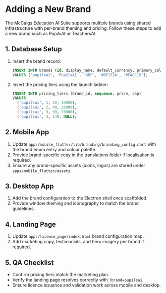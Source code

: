 # Adding a New Brand

The McCaigs Education AI Suite supports multiple brands using shared
infrastructure with per-brand theming and pricing. Follow these steps to add a
new brand such as PupilsAI or TeachersAI.

## 1. Database Setup

1. Insert the brand record:
   ```sql
   INSERT INTO brands (id, display_name, default_currency, primary_colour, accent_colour)
   VALUES ('pupilsai', 'PupilsAI', 'GBP', '#0F172A', '#FACC15');
   ```
2. Insert the pricing tiers using the launch ladder:
   ```sql
   INSERT INTO pricing_tiers (brand_id, sequence, price, cap)
   VALUES
     ('pupilsai', 1, 29, 10000),
     ('pupilsai', 2, 49, 20000),
     ('pupilsai', 3, 99, 70000),
     ('pupilsai', 4, 149, NULL);
   ```

## 2. Mobile App

1. Update `apps/mobile_flutter/lib/branding/branding_config.dart` with the brand
   enum entry and colour palette.
2. Provide brand-specific copy in the translations folder if localisation is
   required.
3. Ensure any brand-specific assets (icons, logos) are stored under
   `apps/mobile_flutter/assets`.

## 3. Desktop App

1. Add the brand configuration to the Electron shell once scaffolded.
2. Provide window theming and iconography to match the brand guidelines.

## 4. Landing Page

1. Update `apps/licence_page/index.html` brand configuration map.
2. Add marketing copy, testimonials, and hero imagery per brand if required.

## 5. QA Checklist

- Confirm pricing tiers match the marketing plan.
- Verify the landing page resolves correctly with `?brand=pupilsai`.
- Ensure licence issuance and validation work across mobile and desktop.
